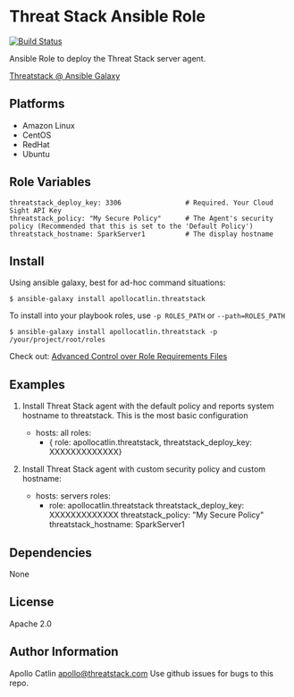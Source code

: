 Threat Stack Ansible Role
=========

[![Build Status](https://travis-ci.org/threatstack/threatstack-ansible.svg?branch=master)][travis]

[travis]: https://travis-ci.org/threatstack/threatstack-ansible

Ansible Role to deploy the Threat Stack server agent.

[Threatstack @ Ansible Galaxy](https://galaxy.ansible.com/list#/roles/2903)

Platforms
---------

* Amazon Linux
* CentOS
* RedHat
* Ubuntu

Role Variables
--------------
	threatstack_deploy_key: 3306				# Required. Your Cloud Sight API Key
	threatstack_policy: "My Secure Policy"    	# The Agent's security policy (Recommended that this is set to the 'Default Policy')
	threatstack_hostname: SparkServer1      	# The display hostname

Install
----------------
Using ansible galaxy, best for ad-hoc command situations:

	$ ansible-galaxy install apollocatlin.threatstack

To install into your playbook roles, use `-p ROLES_PATH` or `--path=ROLES_PATH`

	$ ansible-galaxy install apollocatlin.threatstack -p /your/project/root/roles

Check out: [Advanced Control over Role Requirements Files](http://docs.ansible.com/galaxy.html#advanced-control-over-role-requirements-files)


Examples
----------------
1) Install Threat Stack agent with the default policy and reports system hostname to threatstack. This is the most basic configuration

	- hosts: all
      roles:
         - { role: apollocatlin.threatstack, threatstack_deploy_key: XXXXXXXXXXXXX}

2) Install Threat Stack agent with custom security policy and custom hostname:

    - hosts: servers
      roles:
    	- role: apollocatlin.threatstack
      	  threatstack_deploy_key: XXXXXXXXXXXXX
      	  threatstack_policy: "My Secure Policy"
      	  threatstack_hostname: SparkServer1

Dependencies
------------

None

License
-------

Apache 2.0

Author Information
------------------
Apollo Catlin <apollo@threatstack.com>
Use github issues for bugs to this repo.
